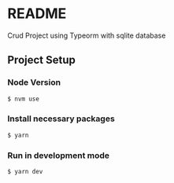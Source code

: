 # README #

Crud Project using Typeorm with sqlite database

## Project Setup

###  Node Version

```bash
$ nvm use
```

### Install necessary packages

```bash
$ yarn
```

### Run in development mode

```bash
$ yarn dev
```